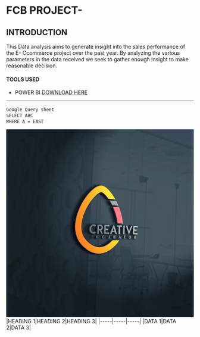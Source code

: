 # FCB PROJECT-
## INTRODUCTION
This Data analysis aims to generate insight into the sales performance of the E- Ccommerce project over the past year. By analyzing the various parameters in the data received we seek to gather enough insight to make reasonable decision.

#### TOOLS USED

- POWER BI [DOWNLOAD HERE](https://powerbi.microsoft.com/en-us/desktop/)
---

~~~~
Google Query sheet
SELECT ABC
WHERE A = EAST

~~~~

![](https://github.com/Ojeniyi/FCB-/blob/main/524538_18476722_3373220_4222dc33_image.jpg)
|HEADING 1|HEADING 2|HEADING 3|
|-----|-----|-----|
|DATA 1|DATA 2|DATA 3|
